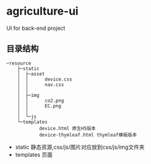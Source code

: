 # agriculture-ui
UI for back-end project
## 目录结构
```
─resource
    ├─static
    │  ├─asset
    │  │      device.css
    │  │      nav.css
    │  │
    │  ├─img
    │  │      co2.png
    │  │      EC.png
    │  │
    │  └─js
    └─templates
            device.html 原生H5版本
            device-thymleaf.html thymleaf模板版本
```
* static 静态资源,css/js/图片对应放到css/js/img文件夹
* templates 页面
